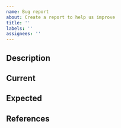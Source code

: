 ```yaml
---
name: Bug report
about: Create a report to help us improve
title: ''
labels: ''
assignees: ''
---
```


## Description

## Current

## Expected

## References